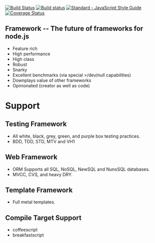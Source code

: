 [![Build Status](https://travis-ci.org/mikeal/framework.svg?branch=master)](https://travis-ci.org/mikeal/framework)
[![Build status](https://ci.appveyor.com/api/projects/status/tcunn23iasi6vi12?svg=true)](https://ci.appveyor.com/project/mikeal/framework)
[![Standard - JavaScript Style Guide](https://img.shields.io/badge/code_style-standard-brightgreen.svg)](http://standardjs.com/)
[![Coverage Status](https://coveralls.io/repos/github/mikeal/framework/badge.svg?branch=master)](https://coveralls.io/github/mikeal/framework?branch=master)

## Framework -- The future of frameworks for node.js

* Feature rich
* High performance
* High class
* Robust
* Snarky
* Excellent benchmarks (via special >/dev/null capabilities)
* Downplays value of other frameworks
* Opinionated (creator as well as code)

# Support

## Testing Framework

* All white, black, grey, green, and purple box testing practices.
* BDD, TDD, STD, MTV and VH1

## Web Framework

* ORM Supports all SQL, NoSQL, NewSQL and NunoSQL databases.
* MVCC, CVS, and heavy DRY.

## Template Framework

* Full metal templates.

## Compile Target Support

* coffeescript
* breakfastscript
